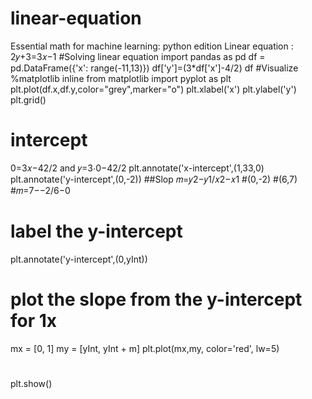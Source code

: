 # linear-equation
Essential math for machine learning: python edition
Linear equation : 2𝑦+3=3𝑥−1
#Solving linear equation
import pandas as pd
df = pd.DataFrame({'x': range(-11,13)})
df['y']=(3*df['x']-4/2)
df
#Visualize
%matplotlib inline
from matplotlib import pyplot as plt
plt.plot(df.x,df.y,color="grey",marker="o")
plt.xlabel('x')
plt.ylabel('y')
plt.grid()
# intercept 
0=3𝑥−42/2 and 𝑦=3⋅0−42/2
plt.annotate('x-intercept',(1,33,0)
plt.annotate('y-intercept',(0,-2))
##Slop 𝑚=𝑦2−𝑦1/𝑥2−𝑥1
#(0,-2)
#(6,7)
#𝑚=7−−2/6−0
# label the y-intercept
plt.annotate('y-intercept',(0,yInt))

# plot the slope from the y-intercept for 1x
mx = [0, 1]
my = [yInt, yInt + m]
plt.plot(mx,my, color='red', lw=5)

#
plt.show()
